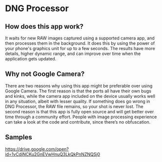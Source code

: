 # DNG Processor

## How does this app work?
It waits for new RAW images captured using a supported camera app, and then processes them in the background.
It does this by using the power of your phone's graphics unit for up to a few seconds.
The results have more details, higher dynamic range, and can improve over time when the application gets updated.

## Why not Google Camera?
There are two reasons why using this app might be preferable over using Google Camera.
The first reason is that the ports all have their own bugs and kinks, while the camera app included on the device usually works well in any situation, albeit with lesser quality.
If something does go wrong in DNG Processor, the RAW file remains, so your shot is never lost.
The second reason is that this app is fully open source and will get better over time through a community effort.
People with image processing experience can take a look at the code and contribute, since there’s no obfuscation.

## Samples
https://drive.google.com/open?id=1vCdjNCKu2GnEVwHnuQ3LkQkPnNZNQSj0
